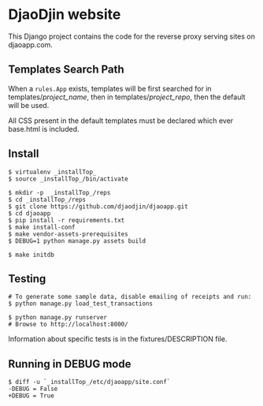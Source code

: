DjaoDjin website
================

This Django project contains the code for the reverse proxy serving
sites on djaoapp.com.

Templates Search Path
---------------------

When a ``rules.App`` exists, templates will be first searched for in
templates/*project_name*, then in templates/*project_repo*, then
the default will be used.

All CSS present in the default templates must be declared which ever
base.html is included.

Install
-------

    $ virtualenv _installTop_
    $ source _installTop_/bin/activate

    $ mkdir -p  _installTop_/reps
    $ cd _installTop_/reps
    $ git clone https://github.com/djaodjin/djaoapp.git
    $ cd djaoapp
    $ pip install -r requirements.txt
    $ make install-conf
    $ make vendor-assets-prerequisites
    $ DEBUG=1 python manage.py assets build

    $ make initdb

Testing
-------

    # To generate some sample data, disable emailing of receipts and run:
    $ python manage.py load_test_transactions

    $ python manage.py runserver
    # Browse to http://localhost:8000/

Information about specific tests is in the fixtures/DESCRIPTION file.


Running in DEBUG mode
---------------------

    $ diff -u `_installTop_/etc/djaoapp/site.conf`
    -DEBUG = False
    +DEBUG = True
